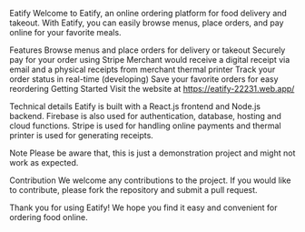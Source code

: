 Eatify
Welcome to Eatify, an online ordering platform for food delivery and takeout. With Eatify, you can easily browse menus, place orders, and pay online for your favorite meals.

Features
Browse menus and place orders for delivery or takeout
Securely pay for your order using Stripe
Merchant would receive a digital receipt via email and a physical receipts from merchant thermal printer
Track your order status in real-time (developing)
Save your favorite orders for easy reordering
Getting Started
Visit the website at https://eatify-22231.web.app/

Technical details
Eatify is built with a React.js frontend and Node.js backend. Firebase is also used for authentication, database, hosting and cloud functions. Stripe is used for handling online payments and thermal printer is used for generating receipts.

Note
Please be aware that, this is just a demonstration project and might not work as expected.

Contribution
We welcome any contributions to the project. If you would like to contribute, please fork the repository and submit a pull request.

Thank you for using Eatify! We hope you find it easy and convenient for ordering food online.
